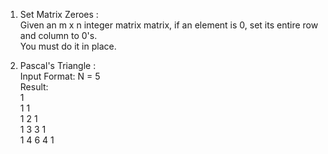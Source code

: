 1. Set Matrix Zeroes :  
    Given an m x n integer matrix matrix, if an element is 0, set its entire row and column to 0's.  
    You must do it in place.  
  
2. Pascal's Triangle :  
    Input Format: N = 5  
    Result:  
                1  
               1 1  
              1 2 1  
             1 3 3 1  
            1 4 6 4 1  

